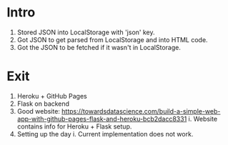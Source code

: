 # Intro
1. Stored JSON into LocalStorage with 'json' key.
2. Got JSON to get parsed from LocalStorage and into HTML code.
3. Got the JSON to be fetched if it wasn't in LocalStorage.
# Exit
1. Heroku + GitHub Pages
2. Flask on backend 
3. Good website: https://towardsdatascience.com/build-a-simple-web-app-with-github-pages-flask-and-heroku-bcb2dacc8331
    i. Website contains info for Heroku + Flask setup.
4. Setting up the day
    i. Current implementation does not work.
